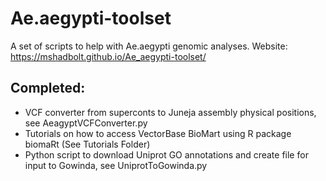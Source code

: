 # Ae.aegypti-toolset

A set of scripts to help with Ae.aegypti genomic analyses. 
Website: https://mshadbolt.github.io/Ae_aegypti-toolset/

## Completed:
* VCF converter from superconts to Juneja assembly physical positions, see AeagyptVCFConverter.py
* Tutorials on how to access VectorBase BioMart using R package biomaRt (See Tutorials Folder)
* Python script to download Uniprot GO annotations and create file for input to Gowinda, see UniprotToGowinda.py


<!-- ## On the wishlist:

* In silico genomic sexing based on Fontaine et al. (2016) http://dx.doi.org/10.1101/060061
* Convert PLINK output files mapped to supercontigs to mapping to Juneja chromosomes - Then potentially use as input to SNeP -> https://sourceforge.net/projects/snepnetrends/?source=navbar http://dx.doi.org/10.3389/fgene.2015.00109
* R mapping superconts to Juneja chromosomes script
* R LD visualisation Shiny app
* Updated trimming and stacks scripts (?) -->
